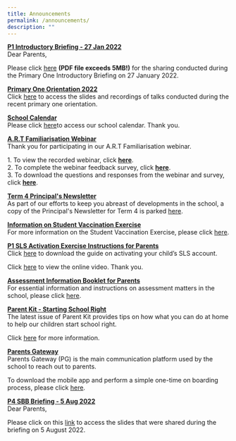 ```yaml
---
title: Announcements
permalink: /announcements/
description: ""
---
```

**<u>P1 Introductory Briefing - 27 Jan 2022</u>** <br>
Dear Parents, 

Please click [here](https://bedokgreenpri-moe-edu-sg-admin.cwp.sg/qql/slot/u204/For%20Parents/P1%20Orientation/P1%20Introductory%20Briefing%2027%20Jan%202022.pdf "https://bedokgreenpri-moe-edu-sg-admin.cwp.sg/qql/slot/u204/For%20Parents/P1%20Orientation/P1%20Introductory%20Briefing%2027%20Jan%202022.pdf") **(PDF file exceeds 5MB!)** for the sharing conducted during the Primary One Introductory Briefing on 27 January 2022.

**<u>Primary One Orientation 2022</u>** <br>
Click [here](/partners/home-school-partnership/primary-one-orientation-2022) to access the slides and recordings of talks conducted during the recent primary one orientation.

**<u>School Calendar</u>** <br>
Please click [here](/about-us/calendar)to access our school calendar. Thank you.

**<u>A.R.T Familiarisation Webinar</u>** <br>
Thank you for participating in our A.R.T Familiarisation webinar.

1\. To view the recorded webinar, click **[here](https://youtu.be/pzrHeE-0v3c)**.   
2\. To complete the webinar feedback survey, click **[here](https://go.gov.sg/bgpsartwebinar)**.   
3\. To download the questions and responses from the webinar and survey, click **[here](/partners/home-school-partnership/a-r-t-kit-familiarisation)**.

**<u>Term 4 Principal's Newsletter</u>** <br>
As part of our efforts to keep you abreast of developments in the school, a copy of the Principal's Newsletter for Term 4 is parked [here](/files/Term%204%20Letter%20to%20Parents.pdf).

**<u>Information on Student Vaccination Exercise</u>** <br>
For more information on the Student Vaccination Exercise, please click [here](/partners/home-school-partnership/student-vaccination-exercise).

**<u>P1 SLS Activation Exercise Instructions for Parents</u>** <br>
Click [here](/partners/home-school-partnership/student-learning-space-sls-activation) to download the guide on activating your child’s SLS account. 

Click [here](https://youtu.be/YTLJBmTqdYM) to view the online video. Thank you.

**<u>Assessment Information Booklet for Parents</u>** <br>
For essential information and instructions on assessment matters in the school, please click [here](/files/Assessment%20Information%20Booklet%202022.pdf).

**<u>Parent Kit - Starting School Right</u>** <br>
The latest issue of Parent Kit provides tips on how what you can do at home to help our children start school right.

Click [here](/links/for-parents) for more information.

**<u>Parents Gateway</u>** <br>
Parents Gateway (PG) is the main communication platform used by the school to reach out to parents.

To download the mobile app and perform a simple one-time on boarding process, please click [here](/partners/home-school-partnership/parent-resource-kit).

**<u>P4 SBB Briefing - 5 Aug 2022</u>** <br>
Dear Parents, 

Please click on this [link](/files/2022%20P4%20SBB%20Briefing%20for%20parents%20final.pdf) to access the slides that were shared during the briefing on 5 August 2022. 
